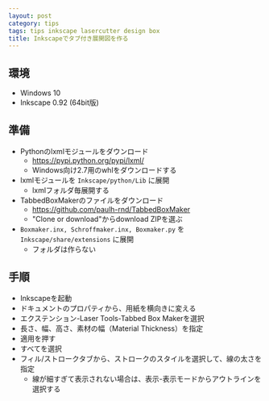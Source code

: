 ```yaml
---
layout: post
category: tips
tags: tips inkscape lasercutter design box
title: Inkscapeでタブ付き展開図を作る
---
```


## 環境

- Windows 10
- Inkscape 0.92 (64bit版)

## 準備

- Pythonのlxmlモジュールをダウンロード
    - https://pypi.python.org/pypi/lxml/
    - Windows向け2.7用のwhlをダウンロードする
- lxmlモジュールを `Inkscape/python/Lib` に展開
    - lxmlフォルダ毎展開する
- TabbedBoxMakerのファイルをダウンロード
    - https://github.com/paulh-rnd/TabbedBoxMaker
    - "Clone or download"からdownload ZIPを選ぶ
- `Boxmaker.inx, Schroffmaker.inx, Boxmaker.py` を `Inkscape/share/extensions` に展開
    - フォルダは作らない

## 手順

- Inkscapeを起動
- ドキュメントのプロパティから、用紙を横向きに変える
- エクステンション-Laser Tools-Tabbed Box Makerを選択
- 長さ、幅、高さ、素材の幅（Material Thickness）を指定
- 適用を押す
- すべてを選択
- フィル/ストロークタブから、ストロークのスタイルを選択して、線の太さを指定
    - 線が細すぎて表示されない場合は、表示-表示モードからアウトラインを選択する
